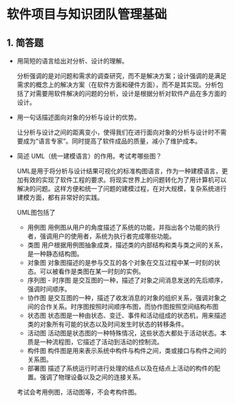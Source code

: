 
# 软件项目与知识团队管理基础


## 1. 简答题
  + 用简短的语言给出对分析、设计的理解。
  
       分析强调的是对问题和需求的调查研究，而不是解决方案；设计强调的是满足需求的概念上的解决方案（在软件方面和硬件方面），而不是其实现。分析包括了对需要用软件解决的问题的分析，设计是根据分析对软件产品在多方面的设计。
  
  
  + 用一句话描述面向对象的分析与设计的优势。
  
       让分析与设计之间的距离变小，使得我们在进行面向对象的分析与设计时不需要成为“语言专家”。同时提高了软件成品的质量，减小了维护成本。
   
   
  + 简述 UML（统一建模语言）的作用。考试考哪些图？
  
       UML是用于将分析与设计结果可视化的标准构图语言，作为一种建模语言，更加有效的实现了软件工程的要求。将现实世界上的问题转化为了用计算机可以解决的问题。这样方便和统一了问题的建模过程，在对大规模，复杂系统进行建模方面，都有非常好的实践。
       
       UML图包括了
       * 用例图 用例图从用户的角度描述了系统的功能，并指出各个功能的执行者，强调用户的使用者，系统为执行者完成哪些功能。
       * 类图 用户根据用例图抽象成类，描述类的内部结构和类与类之间的关系，是一种静态结构图。
       * 对象图 对象图描述的是参与交互的各个对象在交互过程中某一时刻的状态。可以被看作是类图在某一时刻的实例。
       * 序列图 - 时序图 是交互图的一种，描述了对象之间消息发送的先后顺序，强调时间顺序。
       * 协作图 是交互图的一种，描述了收发消息的对象的组织关系，强调对象之间的合作关系。时序图按照时间顺序布图，而协作图按照空间结构布图
       * 状态图 状态图是一种由状态、变迁、事件和活动组成的状态机，用来描述类的对象所有可能的状态以及时间发生时状态的转移条件。
       * 活动图 活动图是状态图的一种特殊情况，这些状态大都处于活动状态。本质是一种流程图，它描述了活动到活动的控制流。　　　　
       * 构件图 构件图是用来表示系统中构件与构件之间，类或接口与构件之间的关系图。
       * 部署图 描述了系统运行时进行处理的结点以及在结点上活动的构件的配置。强调了物理设备以及之间的连接关系。
       
       考试会考用例图，活动图等，不会考构件图。
       
       




